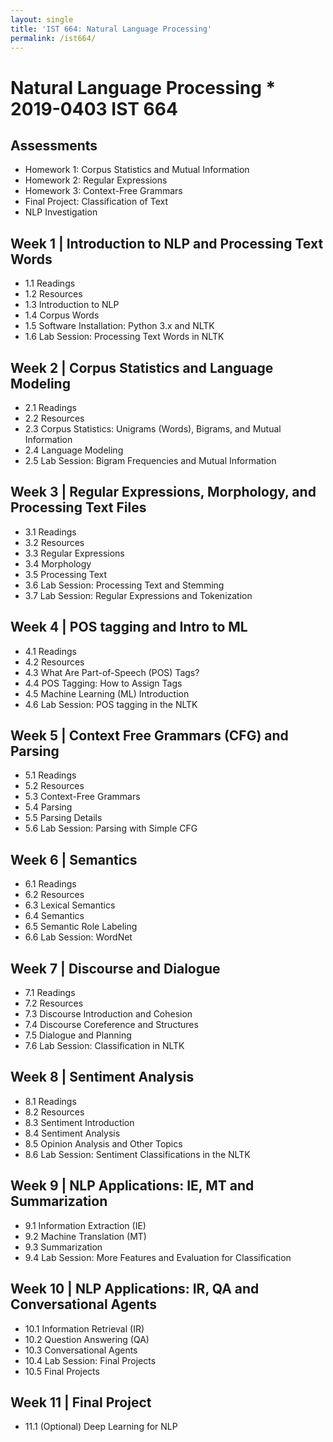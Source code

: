 ```yaml
---
layout: single
title: 'IST 664: Natural Language Processing'
permalink: /ist664/
---
```


# Natural Language Processing * 2019-0403 IST 664 

## Assessments
 * Homework 1: Corpus Statistics and Mutual Information  
 * Homework 2: Regular Expressions  
 * Homework 3: Context-Free Grammars  
 * Final Project: Classification of Text  
 * NLP Investigation  

## Week 1 | Introduction to NLP and Processing Text Words
 * 1.1 Readings 
 * 1.2 Resources 
 * 1.3 Introduction to NLP 
 * 1.4 Corpus Words 
 * 1.5 Software Installation: Python 3.x and NLTK 
 * 1.6 Lab Session: Processing Text Words in NLTK 

## Week 2 | Corpus Statistics and Language Modeling
 * 2.1 Readings 
 * 2.2 Resources 
 * 2.3 Corpus Statistics: Unigrams (Words), Bigrams, and Mutual Information 
 * 2.4 Language Modeling 
 * 2.5 Lab Session: Bigram Frequencies and Mutual Information 

## Week 3 | Regular Expressions, Morphology, and Processing Text Files
 * 3.1 Readings 
 * 3.2 Resources 
 * 3.3 Regular Expressions 
 * 3.4 Morphology 
 * 3.5 Processing Text 
 * 3.6 Lab Session: Processing Text and Stemming 
 * 3.7 Lab Session: Regular Expressions and Tokenization 

## Week 4 | POS tagging and Intro to ML
 * 4.1 Readings 
 * 4.2 Resources 
 * 4.3 What Are Part-of-Speech (POS) Tags? 
 * 4.4 POS Tagging: How to Assign Tags 
 * 4.5 Machine Learning (ML) Introduction 
 * 4.6 Lab Session: POS tagging in the NLTK 

## Week 5 | Context Free Grammars (CFG) and Parsing
 * 5.1 Readings 
 * 5.2 Resources 
 * 5.3 Context-Free Grammars 
 * 5.4 Parsing 
 * 5.5 Parsing Details 
 * 5.6 Lab Session: Parsing with Simple CFG 

## Week 6 | Semantics
 * 6.1 Readings 
 * 6.2 Resources 
 * 6.3 Lexical Semantics 
 * 6.4 Semantics 
 * 6.5 Semantic Role Labeling 
 * 6.6 Lab Session: WordNet 

## Week 7 | Discourse and Dialogue
 * 7.1 Readings 
 * 7.2 Resources 
 * 7.3 Discourse Introduction and Cohesion 
 * 7.4 Discourse Coreference and Structures 
 * 7.5 Dialogue and Planning 
 * 7.6 Lab Session: Classification in NLTK 

## Week 8 | Sentiment Analysis
 * 8.1 Readings 
 * 8.2 Resources 
 * 8.3 Sentiment Introduction 
 * 8.4 Sentiment Analysis 
 * 8.5 Opinion Analysis and Other Topics 
 * 8.6 Lab Session: Sentiment Classifications in the NLTK 

## Week 9 | NLP Applications: IE, MT and Summarization
 * 9.1 Information Extraction (IE) 
 * 9.2 Machine Translation (MT) 
 * 9.3 Summarization 
 * 9.4 Lab Session: More Features and Evaluation for Classification 

## Week 10 | NLP Applications: IR, QA and Conversational Agents
 * 10.1 Information Retrieval (IR) 
 * 10.2 Question Answering (QA) 
 * 10.3 Conversational Agents 
 * 10.4 Lab Session: Final Projects 
 * 10.5 Final Projects 

## Week 11 | Final Project
 * 11.1 (Optional) Deep Learning for NLP 

